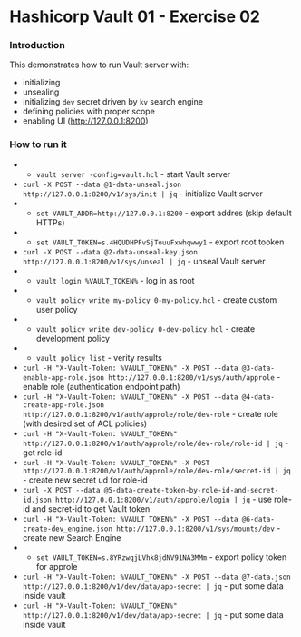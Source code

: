 # Hashicorp Vault 01 - Exercise 02

### Introduction
This demonstrates how to run Vault server with:
* initializing
* unsealing
* initializing `dev` secret driven by `kv` search engine
* defining policies with proper scope
* enabling UI (http://127.0.0.1:8200)

### How to run it
* * `vault server -config=vault.hcl` - start Vault server
* `curl -X POST --data @1-data-unseal.json http://127.0.0.1:8200/v1/sys/init | jq` - initialize Vault server
* * `set VAULT_ADDR=http://127.0.0.1:8200` - export addres (skip default HTTPs)
* * `set VAULT_TOKEN=s.4HQUDHPFvSjTouuFxwhqwwy1` - export root tooken
* `curl -X POST --data @2-data-unseal-key.json http://127.0.0.1:8200/v1/sys/unseal | jq` - unseal Vault server
* * `vault login %VAULT_TOKEN%` - log in as root
* * `vault policy write my-policy 0-my-policy.hcl` - create custom user policy
* * `vault policy write dev-policy 0-dev-policy.hcl` - create development policy
* * `vault policy list` - verity results
* `curl -H "X-Vault-Token: %VAULT_TOKEN%" -X POST --data @3-data-enable-app-role.json http://127.0.0.1:8200/v1/sys/auth/approle` - enable role (authentication endpoint path)
* `curl -H "X-Vault-Token: %VAULT_TOKEN%" -X POST --data @4-data-create-app-role.json http://127.0.0.1:8200/v1/auth/approle/role/dev-role` - create role (with desired set of ACL policies)
* `curl -H "X-Vault-Token: %VAULT_TOKEN%" http://127.0.0.1:8200/v1/auth/approle/role/dev-role/role-id | jq` - get role-id
* `curl -H "X-Vault-Token: %VAULT_TOKEN%" -X POST http://127.0.0.1:8200/v1/auth/approle/role/dev-role/secret-id | jq` - create new secret ud for role-id
* `curl -X POST --data @5-data-create-token-by-role-id-and-secret-id.json http://127.0.0.1:8200/v1/auth/approle/login | jq` - use role-id and secret-id to get Vault token
* `curl -H "X-Vault-Token: %VAULT_TOKEN%" -X POST --data @6-data-create-dev_engine.json http://127.0.0.1:8200/v1/sys/mounts/dev` - create new Search Engine
* * `set VAULT_TOKEN=s.8YRzwqjLVhk8jdNV91NA3MMm` - export policy token for approle
* `curl -H "X-Vault-Token: %VAULT_TOKEN%" -X POST --data @7-data.json http://127.0.0.1:8200/v1/dev/data/app-secret | jq` - put some data inside vault
* `curl -H "X-Vault-Token: %VAULT_TOKEN%" http://127.0.0.1:8200/v1/dev/data/app-secret | jq` - put some data inside vault

